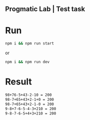 ## Progmatic Lab | Test task

# Run

```bash
npm i && npm run start
```

or

```bash
npm i && npm run dev
```

# Result

```bash
98+76-5+43-2-10 = 200
98-7+65+43+2-1+0 = 200
98-7+65+43+2-1-0 = 200
9-8+7-6-5-4-3+210 = 200
9-8-7-6-5+4+3+210 = 200
```
